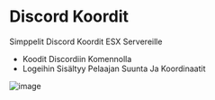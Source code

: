    # Discord Koordit
   Simppelit Discord Koordit ESX Servereille

   - Koodit Discordiin Komennolla
   - Logeihin Sisältyy Pelaajan Suunta Ja Koordinaatit

![image](https://media.discordapp.net/attachments/830767474273550346/923567367433388032/1640266008049.png?width=400&height=167)

